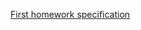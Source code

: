 [First homework specification](https://courses.fit.cvut.cz/BI-AND/homeworks/index.html#_first-homework-30b)

